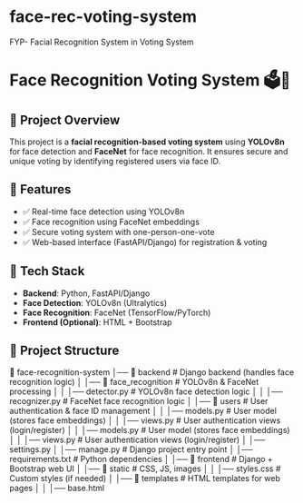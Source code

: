 # face-rec-voting-system
FYP- Facial Recognition System in Voting System

# Face Recognition Voting System 🗳️🤖

## 📌 Project Overview
This project is a **facial recognition-based voting system** using **YOLOv8n** for face detection and **FaceNet** for face recognition. It ensures secure and unique voting by identifying registered users via face ID.

## 🚀 Features
- ✅ Real-time face detection using YOLOv8n  
- ✅ Face recognition using FaceNet embeddings  
- ✅ Secure voting system with one-person-one-vote  
- ✅ Web-based interface (FastAPI/Django) for registration & voting  

## 🔧 Tech Stack
- **Backend**: Python, FastAPI/Django  
- **Face Detection**: YOLOv8n (Ultralytics)  
- **Face Recognition**: FaceNet (TensorFlow/PyTorch)   
- **Frontend (Optional)**: HTML + Bootstrap  

## 📂 Project Structure
📁 face-recognition-system
│── 📂 backend          # Django backend (handles face recognition logic)
│   │── 📂 face_recognition  # YOLOv8n & FaceNet processing
│   │   │── detector.py      # YOLOv8n face detection logic
│   │   │── recognizer.py    # FaceNet face recognition logic
│   │── 📂 users        # User authentication & face ID management
│   │   │── models.py   # User model (stores face embeddings)
│   │   │── views.py    # User authentication views (login/register)
│   │   │── models.py   # User model (stores face embeddings)
│   │   │── views.py    # User authentication views (login/register)
│   │── settings.py
│   │── manage.py       # Django project entry point
│   │── requirements.txt # Python dependencies
│
│── 📂 frontend         # Django + Bootstrap web UI
│   │── 📂 static       # CSS, JS, images
│   │   │── styles.css  # Custom styles (if needed)
│   │── 📂 templates    # HTML templates for web pages
│   │   │── base.html
